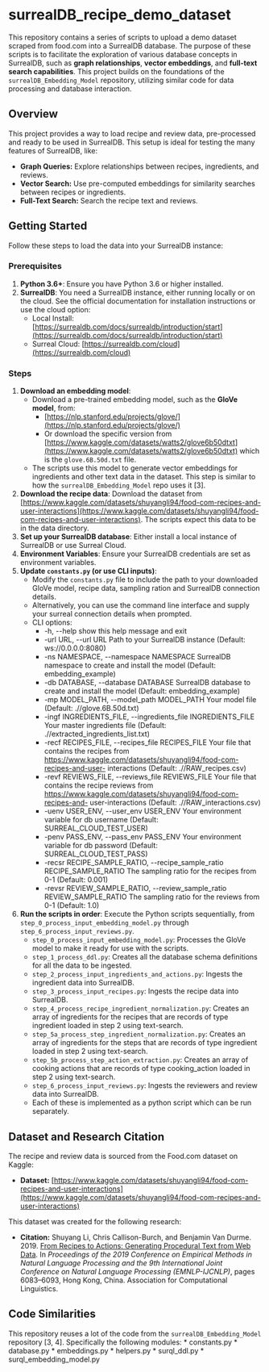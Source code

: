# surrealDB_recipe_demo_dataset

This repository contains a series of scripts to upload a demo dataset scraped from food.com into a SurrealDB database. The purpose of these scripts is to facilitate the exploration of various database concepts in SurrealDB, such as **graph relationships**, **vector embeddings**, and **full-text search capabilities**. This project builds on the foundations of the `surrealDB_Embedding_Model` repository, utilizing similar code for data processing and database interaction.

## Overview

This project provides a way to load recipe and review data, pre-processed and ready to be used in SurrealDB. This setup is ideal for testing the many features of SurrealDB, like:

*   **Graph Queries:** Explore relationships between recipes, ingredients, and reviews.
*   **Vector Search:** Use pre-computed embeddings for similarity searches between recipes or ingredients.
*   **Full-Text Search:** Search the recipe text and reviews.

## Getting Started

Follow these steps to load the data into your SurrealDB instance:

### Prerequisites

1.  **Python 3.6+**: Ensure you have Python 3.6 or higher installed.
2.  **SurrealDB**: You need a SurrealDB instance, either running locally or on the cloud. See the official documentation for installation instructions or use the cloud option:
    *   Local Install: [https://surrealdb.com/docs/surrealdb/introduction/start](https://surrealdb.com/docs/surrealdb/introduction/start)
    *   Surreal Cloud: [https://surrealdb.com/cloud](https://surrealdb.com/cloud)

### Steps

1.  **Download an embedding model**:
    *   Download a pre-trained embedding model, such as the **GloVe model**, from:
        *   [https://nlp.stanford.edu/projects/glove/](https://nlp.stanford.edu/projects/glove/)
        *  Or download the specific version from [https://www.kaggle.com/datasets/watts2/glove6b50dtxt](https://www.kaggle.com/datasets/watts2/glove6b50dtxt) which is the `glove.6B.50d.txt` file.
    *   The scripts use this model to generate vector embeddings for ingredients and other text data in the dataset. This step is similar to how the `surrealDB_Embedding_Model` repo uses it [3].
2.  **Download the recipe data**: Download the dataset from [https://www.kaggle.com/datasets/shuyangli94/food-com-recipes-and-user-interactions](https://www.kaggle.com/datasets/shuyangli94/food-com-recipes-and-user-interactions). The scripts expect this data to be in the data directory.
3.  **Set up your SurrealDB database**: Either install a local instance of SurrealDB or use Surreal Cloud.
4.  **Environment Variables**: Ensure your SurrealDB credentials are set as environment variables.
5.  **Update `constants.py` (or use CLI inputs)**:
    *   Modify the `constants.py` file to include the path to your downloaded GloVe model, recipe data, sampling ration and SurrealDB connection details.
    *   Alternatively, you can use the command line interface and supply your surreal connection details when prompted.
    * CLI options:
      * -h, --help            show this help message and exit
      * -url URL, --url URL   Path to your SurrealDB instance (Default: ws://0.0.0.0:8080)
      * -ns NAMESPACE, --namespace NAMESPACE
                        SurrealDB namespace to create and install the model (Default: embedding_example)
      * -db DATABASE, --database DATABASE
                        SurrealDB database to create and install the model (Default: embedding_example)
      * -mp MODEL_PATH, --model_path MODEL_PATH
                        Your model file (Default: .//glove.6B.50d.txt)
      * -ingf INGREDIENTS_FILE, --ingredients_file INGREDIENTS_FILE
                        Your master ingredients file (Default: .//extracted_ingredients_list.txt)
      * -recf RECIPES_FILE, --recipes_file RECIPES_FILE
                        Your file that contains the recipes from https://www.kaggle.com/datasets/shuyangli94/food-com-recipes-and-user-
                        interactions (Default: .//RAW_recipes.csv)
      * -revf REVIEWS_FILE, --reviews_file REVIEWS_FILE
                        Your file that contains the recipe reviews from https://www.kaggle.com/datasets/shuyangli94/food-com-recipes-and-
                        user-interactions (Default: .//RAW_interactions.csv)
      * -uenv USER_ENV, --user_env USER_ENV
                        Your environment variable for db username (Default: SURREAL_CLOUD_TEST_USER)
      * -penv PASS_ENV, --pass_env PASS_ENV
                        Your environment variable for db password (Default: SURREAL_CLOUD_TEST_PASS)
      * -recsr RECIPE_SAMPLE_RATIO, --recipe_sample_ratio RECIPE_SAMPLE_RATIO
                        The sampling ratio for the recipes from 0-1 (Default: 0.001)
      * -revsr REVIEW_SAMPLE_RATIO, --review_sample_ratio REVIEW_SAMPLE_RATIO
                        The sampling ratio for the reviews from 0-1 (Default: 1.0)
6.  **Run the scripts in order**: Execute the Python scripts sequentially, from `step_0_process_input_embedding_model.py` through `step_6_process_input_reviews.py`.
    *   `step_0_process_input_embedding_model.py`: Processes the GloVe model to make it ready for use with the scripts.
    *   `step_1_process_ddl.py`: Creates all the database schema definitions for all the data to be ingested.
    *   `step_2_process_input_ingredients_and_actions.py`: Ingests the ingredient data into SurrealDB.
    *   `step_3_process_input_recipes.py`: Ingests the recipe data into SurrealDB.
    *   `step_4_process_recipe_ingredient_normalization.py`: Creates an array of ingredients for the recipes that are records of type ingredient loaded in step 2 using text-search.
    *   `step_5a_process_step_ingredient_normalization.py`: Creates an array of ingredients for the steps that are records of type ingredient loaded in step 2 using text-search.
    *   `step_5b_process_step_action_extraction.py`: Creates an array of cooking actions that are records of type cooking_action loaded in step 2 using text-search.
    *   `step_6_process_input_reviews.py`: Ingests the reviewers and review data into SurrealDB.
    * Each of these is implemented as a python script which can be run separately.

## Dataset and Research Citation

The recipe and review data is sourced from the Food.com dataset on Kaggle:

*   **Dataset:** [https://www.kaggle.com/datasets/shuyangli94/food-com-recipes-and-user-interactions](https://www.kaggle.com/datasets/shuyangli94/food-com-recipes-and-user-interactions)

This dataset was created for the following research:

*   **Citation:** Shuyang Li, Chris Callison-Burch, and Benjamin Van Durme. 2019. [From Recipes to Actions: Generating Procedural Text from Web Data](https://aclanthology.org/D19-1613/). In *Proceedings of the 2019 Conference on Empirical Methods in Natural Language Processing and the 9th International Joint Conference on Natural Language Processing (EMNLP-IJCNLP)*, pages 6083–6093, Hong Kong, China. Association for Computational Linguistics.

## Code Similarities
This repository reuses a lot of the code from the `surrealDB_Embedding_Model` repository [3, 4]. Specifically the following modules:
    * constants.py
    * database.py
    * embeddings.py
    * helpers.py
    * surql_ddl.py
    * surql_embedding_model.py
